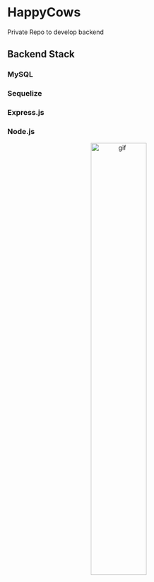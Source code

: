 # HappyCows
Private Repo to develop backend


## Backend Stack 
### MySQL
### Sequelize
### Express.js
### Node.js



<p align="center">
<img src="https://media.giphy.com/media/W54Zt0bgS87x6/giphy.gif" width="50%" alt="gif">
</p>
